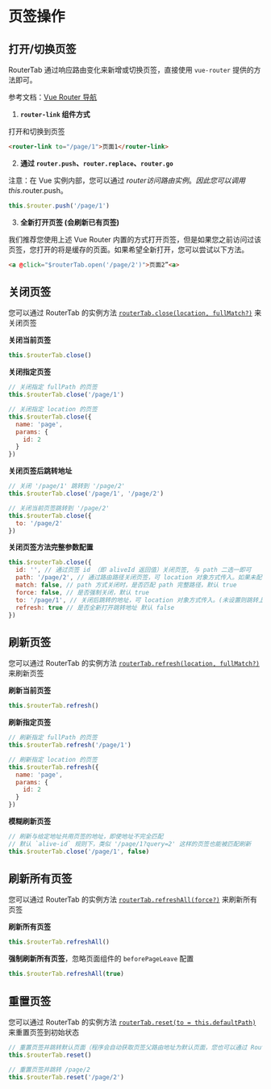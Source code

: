 # 页签操作

## 打开/切换页签

RouterTab 通过响应路由变化来新增或切换页签，直接使用 `vue-router` 提供的方法即可。

参考文档：[Vue Router 导航](https://router.vuejs.org/zh/guide/essentials/navigation.html)

<doc-links api="#routertab-open" demo="/default/"></doc-links>

1. **`router-link` 组件方式**

  打开和切换到页签
  
  ``` html
  <router-link to="/page/1">页面1</router-link>
  ```

2. **通过 `router.push`、`router.replace`、`router.go`**

  注意：在 Vue 实例内部，您可以通过 $router 访问路由实例。因此您可以调用 this.$router.push。

  ``` javascript
  this.$router.push('/page/1')
  ```

3. **全新打开页签 (会刷新已有页签)**
   
  我们推荐您使用上述 Vue Router 内置的方式打开页签，但是如果您之前访问过该页签，您打开的将是缓存的页面。如果希望全新打开，您可以尝试以下方法。

  ``` html
  <a @click="$routerTab.open('/page/2')">页面2”<a>
  ```

## 关闭页签

您可以通过 RouterTab 的实例方法 [`routerTab.close(location, fullMatch?)`](../../api/README.md#routertab-close) 来关闭页签

<doc-links api="#routertab-close" demo="/default/"></doc-links>

**关闭当前页签**

``` js
this.$routerTab.close()
```

**关闭指定页签**
``` js
// 关闭指定 fullPath 的页签
this.$routerTab.close('/page/1')

// 关闭指定 location 的页签
this.$routerTab.close({
  name: 'page',
  params: {
    id: 2
  }
})
```

**关闭页签后跳转地址**

``` js
// 关闭 '/page/1' 跳转到 '/page/2'
this.$routerTab.close('/page/1', '/page/2')

// 关闭当前页签跳转到 '/page/2'
this.$routerTab.close({
  to: '/page/2'
})
```

**关闭页签方法完整参数配置**

``` js
this.$routerTab.close({
  id: '', // 通过页签 id （即 aliveId 返回值）关闭页签, 与 path 二选一即可
  path: '/page/2', // 通过路由路径关闭页签，可 location 对象方式传入。如果未配置 id 和 path 则关闭当前页签
  match: false, // path 方式关闭时，是否匹配 path 完整路径，默认 true
  force: false, // 是否强制关闭，默认 true
  to: '/page/1', // 关闭后跳转的地址，可 location 对象方式传入。(未设置则跳转上一个页签，最后一个页签默认关闭后跳转默认页)
  refresh: true // 是否全新打开跳转地址 默认 false
})
```


## 刷新页签

您可以通过 RouterTab 的实例方法 [`routerTab.refresh(location, fullMatch?)`](../../api/README.md#routertab-refresh) 来刷新页签

<doc-links api="#routertab-refresh" demo="/default/"></doc-links>

**刷新当前页签**

``` js
this.$routerTab.refresh()
```

**刷新指定页签**
``` js
// 刷新指定 fullPath 的页签
this.$routerTab.refresh('/page/1')

// 刷新指定 location 的页签
this.$routerTab.refresh({
  name: 'page',
  params: {
    id: 2
  }
})
```

**模糊刷新页签**
``` js
// 刷新与给定地址共用页签的地址，即使地址不完全匹配
// 默认 `alive-id` 规则下，类似 '/page/1?query=2' 这样的页签也能被匹配刷新
this.$routerTab.close('/page/1', false)
```


## 刷新所有页签

您可以通过 RouterTab 的实例方法 [`routerTab.refreshAll(force?)`](../../api/README.md#routertab-refreshall) 来刷新所有页签

**刷新所有页签**

``` js
this.$routerTab.refreshAll()
```

**强制刷新所有页签**，忽略页面组件的 `beforePageLeave` 配置

``` js
this.$routerTab.refreshAll(true)
```


## 重置页签

您可以通过 RouterTab 的实例方法 [`routerTab.reset(to = this.defaultPath)`](../../api/README.md#routertab-reset) 来重置页签到初始状态

``` js
// 重置页签并跳转默认页面（程序会自动获取页签父路由地址为默认页面，您也可以通过 RouterTab 的 'default-page' 来指定）
this.$routerTab.reset()

// 重置页签并跳转 /page/2
this.$routerTab.reset('/page/2')
```
